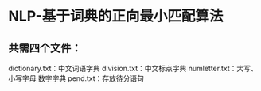 # NLP-基于词典的正向最小匹配算法
## 共需四个文件：
dictionary.txt：中文词语字典
division.txt：中文标点字典
numletter.txt：大写、小写字母 数字字典
pend.txt：存放待分语句